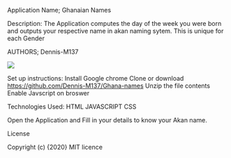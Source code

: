 Application Name;
Ghanaian Names

Description:
The Application computes the day of the week you were born and outputs your respective name in akan naming sytem. This is unique for each Gender

AUTHORS;
Dennis-M137

<img src="image/akam.jpg">


Set up instructions:
Install Google chrome
Clone or download https://github.com/Dennis-M137/Ghana-names
Unzip the file contents
Enable Javscript on broswer

Technologies Used:
 HTML
 JAVASCRIPT
 CSS


Open the Application and  Fill in your details to know your Akan name.

 License

Copyright (c) {2020} MIT licence
